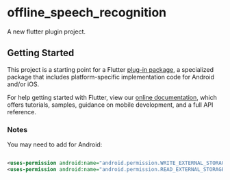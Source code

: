 # offline_speech_recognition

A new flutter plugin project.

## Getting Started

This project is a starting point for a Flutter
[plug-in package](https://flutter.dev/developing-packages/),
a specialized package that includes platform-specific implementation code for
Android and/or iOS.

For help getting started with Flutter, view our
[online documentation](https://flutter.dev/docs), which offers tutorials,
samples, guidance on mobile development, and a full API reference.

### Notes

You may need to add for Android:

```xml

<uses-permission android:name="android.permission.WRITE_EXTERNAL_STORAGE"/>
<uses-permission android:name="android.permission.READ_EXTERNAL_STORAGE"/>
```
